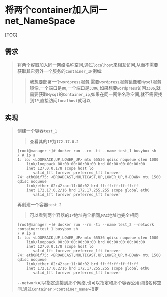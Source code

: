 # 将两个container加入同一net_NameSpace

[TOC]

## 需求

> 将两个容器加入同一网络名称空间,通过`localhost`来相互访问,从而不需要获取其它另外一个服务的`Container_IP`例如:
>
> > 我想要部署一个`wordpress`服务,需要`wordpress`服务镜像和`Mysql`服务镜像,一个端口是`80`,一个端口是`3306`,如果想要`wordpress`访问`3306`,就需要获取`Mysql`的`Container_ip`,如果在同一网络名称空间,就不需要找到`IP`,直接访问`localhost`就可以

## 实现

> 创建一个容器`test_1`
>
> > 查看其的`IP`为`172.17.0.2`
>
> ```shell
> [root@manager ~]# docker run --rm -ti --name test_1 busybox sh
> / # ip a
> 1: lo: <LOOPBACK,UP,LOWER_UP> mtu 65536 qdisc noqueue qlen 1000
>     link/loopback 00:00:00:00:00:00 brd 00:00:00:00:00:00
>     inet 127.0.0.1/8 scope host lo
>        valid_lft forever preferred_lft forever
> 74: eth0@if75: <BROADCAST,MULTICAST,UP,LOWER_UP,M-DOWN> mtu 1500 qdisc noqueue 
>     link/ether 02:42:ac:11:00:02 brd ff:ff:ff:ff:ff:ff
>     inet 172.17.0.2/16 brd 172.17.255.255 scope global eth0
>        valid_lft forever preferred_lft forever
> ```
>
> 再创建一个容器`test_2`
>
> > 可以看到两个容器的`IP`地址完全相同,`MAC`地址也完全相同
>
> ```shell
> [root@manager ~]# docker run --rm -ti --name test_2 --network container:test_1 busybox sh
> / # ip a
> 1: lo: <LOOPBACK,UP,LOWER_UP> mtu 65536 qdisc noqueue qlen 1000
>     link/loopback 00:00:00:00:00:00 brd 00:00:00:00:00:00
>     inet 127.0.0.1/8 scope host lo
>        valid_lft forever preferred_lft forever
> 74: eth0@if75: <BROADCAST,MULTICAST,UP,LOWER_UP,M-DOWN> mtu 1500 qdisc noqueue 
>     link/ether 02:42:ac:11:00:02 brd ff:ff:ff:ff:ff:ff
>     inet 172.17.0.2/16 brd 172.17.255.255 scope global eth0
>        valid_lft forever preferred_lft forever
> ```
>
> `--network`可以指定连接到那个网络,也可以指定和那个容器公用网络名称空间.通过`Container:<container_name>`指定

